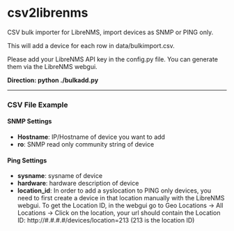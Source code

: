 # csv2librenms

CSV bulk importer for LibreNMS, import devices as SNMP or PING only.

This will add a device for each row in data/bulkimport.csv.

Please add your LibreNMS API key in the config.py file. You can generate
them via the LibreNMS webgui. 

**Direction: python ./bulkadd.py**

---
### CSV File Example

#### SNMP Settings
- **Hostname**: IP/Hostname of device you want to add
- **ro**: SNMP read only community string of device
#### Ping Settings
- **sysname**: sysname of device
- **hardware**: hardware description of device
- **location_id**: In order to add a syslocation to PING only devices,
  you need to first create a device in that location manually with the
  LibreNMS webgui. To get the Location ID, in the webgui go to Geo
  Locations -> All Locations -> Click on the location, your url should
  contain the Location ID: http://#.#.#.#/devices/location=213 (213 is
  the location ID)

